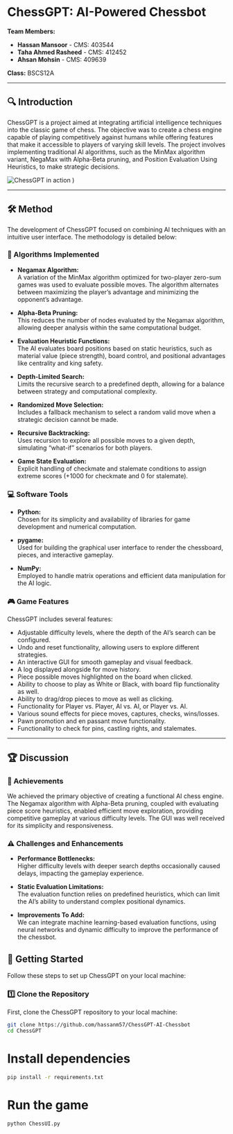 # ChessGPT: AI-Powered Chessbot

**Team Members:**
- **Hassan Mansoor** - CMS: 403544
- **Taha Ahmed Rasheed** - CMS: 412452
- **Ahsan Mohsin** - CMS: 409639

**Class:** BSCS12A

---

## 🔍 Introduction

ChessGPT is a project aimed at integrating artificial intelligence techniques into the classic game of chess. The objective was to create a chess engine capable of playing competitively against humans while offering features that make it accessible to players of varying skill levels. The project involves implementing traditional AI algorithms, such as the MinMax algorithm variant, NegaMax with Alpha-Beta pruning, and Position Evaluation Using Heuristics, to make strategic decisions.

![ChessGPT in action](![image](https://github.com/user-attachments/assets/d5657c65-5271-4724-8ea5-72ede940090e)
)
)

---

## 🛠️ Method

The development of ChessGPT focused on combining AI techniques with an intuitive user interface. The methodology is detailed below:

### 🔢 Algorithms Implemented

- **Negamax Algorithm:**  
  A variation of the MinMax algorithm optimized for two-player zero-sum games was used to evaluate possible moves. The algorithm alternates between maximizing the player’s advantage and minimizing the opponent’s advantage.

- **Alpha-Beta Pruning:**  
  This reduces the number of nodes evaluated by the Negamax algorithm, allowing deeper analysis within the same computational budget.

- **Evaluation Heuristic Functions:**  
  The AI evaluates board positions based on static heuristics, such as material value (piece strength), board control, and positional advantages like centrality and king safety.

- **Depth-Limited Search:**  
  Limits the recursive search to a predefined depth, allowing for a balance between strategy and computational complexity.

- **Randomized Move Selection:**  
  Includes a fallback mechanism to select a random valid move when a strategic decision cannot be made.

- **Recursive Backtracking:**  
  Uses recursion to explore all possible moves to a given depth, simulating “what-if” scenarios for both players.

- **Game State Evaluation:**  
  Explicit handling of checkmate and stalemate conditions to assign extreme scores (+1000 for checkmate and 0 for stalemate).

### 💻 Software Tools

- **Python:**  
  Chosen for its simplicity and availability of libraries for game development and numerical computation.

- **pygame:**  
  Used for building the graphical user interface to render the chessboard, pieces, and interactive gameplay.

- **NumPy:**  
  Employed to handle matrix operations and efficient data manipulation for the AI logic.

### 🎮 Game Features

ChessGPT includes several features:
- Adjustable difficulty levels, where the depth of the AI’s search can be configured.
- Undo and reset functionality, allowing users to explore different strategies.
- An interactive GUI for smooth gameplay and visual feedback.
- A log displayed alongside for move history.
- Piece possible moves highlighted on the board when clicked.
- Ability to choose to play as White or Black, with board flip functionality as well.
- Ability to drag/drop pieces to move as well as clicking.
- Functionality for Player vs. Player, AI vs. AI, or Player vs. AI.
- Various sound effects for piece moves, captures, checks, wins/losses.
- Pawn promotion and en passant move functionality.
- Functionality to check for pins, castling rights, and stalemates.

---

## 🏆 Discussion

### 🎯 Achievements

We achieved the primary objective of creating a functional AI chess engine. The Negamax algorithm with Alpha-Beta pruning, coupled with evaluating piece score heuristics, enabled efficient move exploration, providing competitive gameplay at various difficulty levels. The GUI was well received for its simplicity and responsiveness.

### ⚠️ Challenges and Enhancements

- **Performance Bottlenecks:**  
  Higher difficulty levels with deeper search depths occasionally caused delays, impacting the gameplay experience.

- **Static Evaluation Limitations:**  
  The evaluation function relies on predefined heuristics, which can limit the AI’s ability to understand complex positional dynamics.

- **Improvements To Add:**  
  We can integrate machine learning-based evaluation functions, using neural networks and dynamic difficulty to improve the performance of the chessbot.

## 🚀 Getting Started

Follow these steps to set up ChessGPT on your local machine:

### 1️⃣ Clone the Repository
First, clone the ChessGPT repository to your local machine:
```bash
git clone https://github.com/hassanm57/ChessGPT-AI-Chessbot
cd ChessGPT
```
# Install dependencies
```bash
pip install -r requirements.txt
```
# Run the game
```bash
python ChessUI.py


